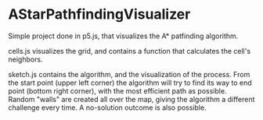 # AStarPathfindingVisualizer
Simple project done in p5.js, that visualizes the A* patfinding algorithm.

cells.js visualizes the grid, and contains a function that calculates the cell's neighbors.

sketch.js contains the algorithm, and the visualization of the process.
From the start point (upper left corner) the algorithm will try to find its way to end point (bottom right corner),
with the most efficient path as possible.
Random "walls" are created all over the map, giving the algorithm a different challenge every time.
A no-solution outcome is also possible.

